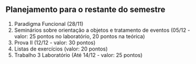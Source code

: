 ## Planejamento para o restante do semestre

1. Paradigma Funcional (28/11)
2. Seminários sobre orientação a objetos e tratamento de eventos (05/12 - valor: 25 pontos no laboratório, 20 pontos na teórica)
3. Prova II (12/12 - valor: 30 pontos)
4. Listas de exercícios (valor: 20 pontos)
5. Trabalho 3 Laboratório (Até 14/12 - valor: 25 pontos)
